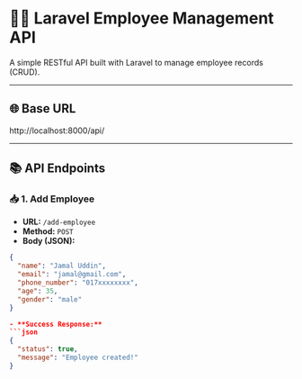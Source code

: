 # 👨‍💼 Laravel Employee Management API

A simple RESTful API built with Laravel to manage employee records (CRUD).

---

## 🌐 Base URL
http://localhost:8000/api/


---

## 📚 API Endpoints

### 📥 1. Add Employee

- **URL:** `/add-employee`  
- **Method:** `POST`
- **Body (JSON):**

```json
{
  "name": "Jamal Uddin",
  "email": "jamal@gmail.com",
  "phone_number": "017xxxxxxxx",
  "age": 35,
  "gender": "male"
}

- **Success Response:**
```json
{
  "status": true,
  "message": "Employee created!"
}


